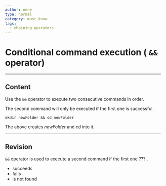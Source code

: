 ```yaml
---
author: nene
type: normal
category: must-know
tags:
  - chaining operators
---
```


# Conditional command execution ( `&&` operator)


---

## Content

Use the `&&` operator to execute two consecutive commands in order.

The second command will only be executed if the first one is successful.

```plain-text
mkdir newFolder && cd newFolder
```

The above creates *newFolder* and cd into it.


---

## Revision

`&&` operator is used to execute a second command if the first one ??? .

- succeeds
- fails
- is not found
